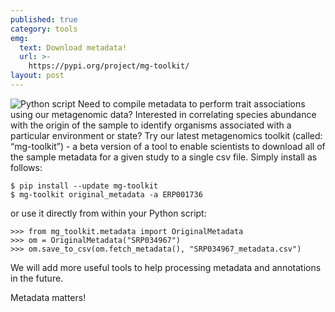 ```yaml
---
published: true
category: tools
emg:
  text: Download metadata!
  url: >-
    https://pypi.org/project/mg-toolkit/
layout: post
---
```

![Python script]({{site.baseurl}}/assets/media/images/posts/ico_code_EMG_grey.png)
Need to compile metadata to perform trait associations using our metagenomic data? Interested in correlating species abundance with the origin of the sample to identify organisms associated with a particular environment or state? Try our latest metagenomics toolkit (called: “mg-toolkit”) - a beta version of a tool to enable scientists to download all of the sample metadata for a given study to a single csv file. Simply install as follows:

    $ pip install --update mg-toolkit
    $ mg-toolkit original_metadata -a ERP001736 

or use it directly from within your Python script:

    >>> from mg_toolkit.metadata import OriginalMetadata
    >>> om = OriginalMetadata("SRP034967")
    >>> om.save_to_csv(om.fetch_metadata(), "SRP034967_metadata.csv")

We will add more useful tools to help processing metadata and annotations in the future. 

Metadata matters!
